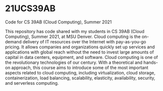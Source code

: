 # 21UCS39AB
Code for CS 39AB (Cloud Computing), Summer 2021

This repository has code shared with my students in CS 39AB (Cloud Computing), Summer 2021, at MSU Denver. Cloud computing is the on-demand delivery of IT resources over the Internet with pay-as-you-go pricing. It allows companies and organizations quickly set up services and applications with global reach without the need to invest large amounts of capital in data centers, equipment, and software. Cloud computing is one of the revolutionary technologies of our century. With a theoretical and hands-on approach, this course aims to introduce some of the most important aspects related to cloud computing, including virtualization, cloud storage, containerization, load balancing, scalability, elasticity, availability, security, and serverless computing. 
